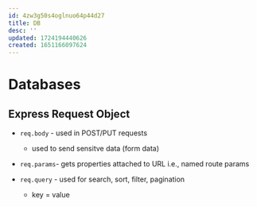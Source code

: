 ```yaml
---
id: 4zw3g50s4oglnuo64p44d27
title: DB
desc: ''
updated: 1724194440626
created: 1651166097624
---
```

# Databases

## Express Request Object

- `req.body` - used in POST/PUT requests
    - used to send sensitve data (form data)

- `req.params`- gets properties attached to URL i.e., named route params

- `req.query` - used for search, sort, filter, pagination
    - key = value